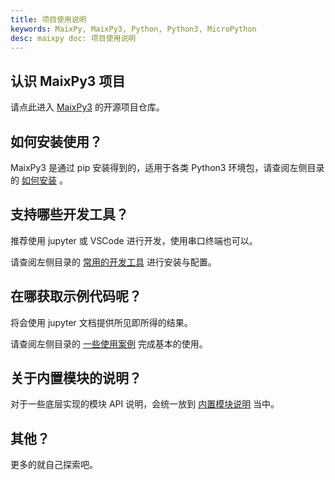 ```yaml
---
title: 项目使用说明
keywords: MaixPy, MaixPy3, Python, Python3, MicroPython
desc: maixpy doc: 项目使用说明
---
```


## 认识 MaixPy3 项目

请点此进入 [MaixPy3](https://github.com/sipeed/maixpy3) 的开源项目仓库。

## 如何安装使用？

MaixPy3 是通过 pip 安装得到的，适用于各类 Python3 环境包，请查阅左侧目录的 [如何安装](../install/readme.md) 。

## 支持哪些开发工具？

推荐使用 jupyter 或 VSCode 进行开发，使用串口终端也可以。

请查阅左侧目录的 [常用的开发工具](../tools/readme.md) 进行安装与配置。

## 在哪获取示例代码呢？

将会使用 jupyter 文档提供所见即所得的结果。

请查阅左侧目录的 [一些使用案例](../usage/readme.md) 完成基本的使用。

## 关于内置模块的说明？

对于一些底层实现的模块 API 说明，会统一放到 [内置模块说明](../module/) 当中。

## 其他？

更多的就自己探索吧。
